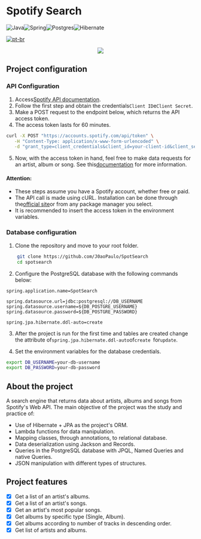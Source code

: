 # Spotify Search

![Java](https://img.shields.io/badge/java-%23ED8B00.svg?style=for-the-badge&logo=openjdk&logoColor=white)![Spring](https://img.shields.io/badge/Spring_Boot-F2F4F9?style=for-the-badge&logo=spring-boot)![Postgres](https://img.shields.io/badge/postgres-%23316192.svg?style=for-the-badge&logo=postgresql&logoColor=white)![Hibernate](https://img.shields.io/badge/Hibernate-717D36?style=for-the-badge&logo=Hibernate)

[![pt-br](https://img.shields.io/badge/lang-pt--br-green.svg)](https://github.com/J0aoPaulo/SpotSearch/blob/main/README.pt-br.md)

<p align=center>
<img src="https://github.com/J0aoPaulo/SpotSearch/assets/98539735/5252de87-4cd0-442f-9516-a6f25f4bde48">
</p>

## Project configuration

### API Configuration

1.  Access[Spotify API documentation](https://developer.spotify.com/documentation/web-api/tutorials/getting-started).
2.  Follow the first step and obtain the credentials`Client ID`e`Client Secret`.
3.  Make a POST request to the endpoint below, which returns the API access token.
4.  The access token lasts for 60 minutes.

```bash
curl -X POST "https://accounts.spotify.com/api/token" \
   -H "Content-Type: application/x-www-form-urlencoded" \
   -d "grant_type=client_credentials&client_id=your-client-id&client_secret=your-client-secret"
```

5.  Now, with the access token in hand, feel free to make data requests for an artist, album or song. 
    See this[documentation](https://developer.spotify.com/documentation/web-api/reference/search) for more information.

#### Attention:

-   These steps assume you have a Spotify account, whether free or paid.
-   The API call is made using cURL. Installation can be done through the[official site](https://curl.se/download.html)or from any package manager you select.
-   It is recommended to insert the access token in the environment variables.

### Database configuration

1.  Clone the repository and move to your root folder.

```bash
    git clone https://github.com/J0aoPaulo/SpotSearch
    cd spotsearch
```

2.  Configure the PostgreSQL database with the following commands below:

```properties
spring.application.name=SpotSearch

spring.datasource.url=jdbc:postgresql://DB_USERNAME
spring.datasource.username=${DB_POSTGRE_USERNAME}
spring.datasource.password=${DB_POSTGRE_PASSWORD}

spring.jpa.hibernate.ddl-auto=create
```

3.  After the project is run for the first time and tables are created
    change the attribute of`spring.jpa.hibernate.ddl-auto`of`create `for`update`.

4.  Set the environment variables for the database credentials.

```bash
export DB_USERNAME=your-db-username
export DB_PASSWORD=your-db-password
```

## About the project

A search engine that returns data about artists, albums and songs from Spotify's Web API. The main objective of the project was
the study and practice of:

-   Use of Hibernate + JPA as the project's ORM.
-   Lambda functions for data manipulation.
-   Mapping classes, through annotations, to relational database.
-   Data deserialization using Jackson and Records.
-   Queries in the PostgreSQL database with JPQL, Named Queries and native Queries.
-   JSON manipulation with different types of structures.

## Project features

-   [x] Get a list of an artist's albums.
-   [x] Get a list of an artist's songs.
-   [x] Get an artist's most popular songs.
-   [x] Get albums by specific type (Single, Album).
-   [x] Get albums according to number of tracks in descending order.
-   [x] Get list of artists and albums.
